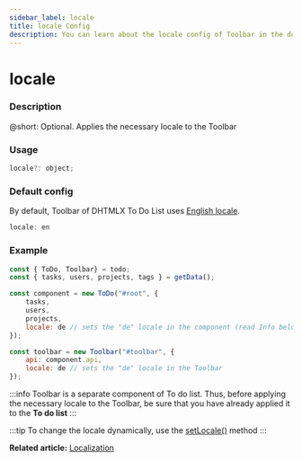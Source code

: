 ```yaml
---
sidebar_label: locale
title: locale Config
description: You can learn about the locale config of Toolbar in the documentation of the DHTMLX JavaScript To Do List library. Browse developer guides and API reference, try out code examples and live demos, and download a free 30-day evaluation version of DHTMLX To Do List.
---
```


# locale

### Description

@short: Optional. Applies the necessary locale to the Toolbar

### Usage

~~~js
locale?: object;
~~~

### Default config

By default, Toolbar of DHTMLX To Do List uses [English locale](guides/localization.md#default-locale).

~~~js
locale: en
~~~


### Example

~~~js {8,13}
const { ToDo, Toolbar} = todo;
const { tasks, users, projects, tags } = getData();

const component = new ToDo("#root", {
	tasks,
	users,
	projects,
	locale: de // sets the "de" locale in the component (read Info below)
});

const toolbar = new Toolbar("#toolbar", {
	api: component.api,
	locale: de // sets the "de" locale in the Toolbar
});
~~~


:::info
Toolbar is a separate component of To do list. Thus, before applying the necessary locale to the Toolbar, be sure that you have already applied it to the **To do list**
:::

:::tip
To change the locale dynamically, use the [setLocale()](api/toolbar_api/methods/setlocale_method.md) method
:::

**Related article:** [Localization](guides/localization.md)